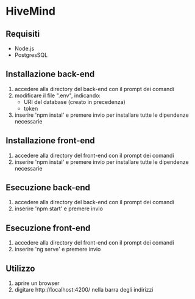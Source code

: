 # HiveMind

## Requisiti
- Node.js
- PostgresSQL

## Installazione back-end
1) accedere alla directory del back-end con il prompt dei comandi
2) modificare il file ".env", indicando:
	- URI del database (creato in precedenza)
	- token
3) inserire 'npm instal' e premere invio per installare tutte le dipendenze necessarie

## Installazione front-end
1) accedere alla directory del front-end con il prompt dei comandi
2) inserire 'npm instal' e premere invio per installare tutte le dipendenze necessarie

## Esecuzione back-end
1) accedere alla directory del back-end con il prompt dei comandi
2) inserire 'npm start' e premere invio

## Esecuzione front-end
1) accedere alla directory del front-end con il prompt dei comandi
2) inserire 'ng serve' e premere invio

## Utilizzo
1) aprire un browser
2) digitare http://localhost:4200/ nella barra degli indirizzi
